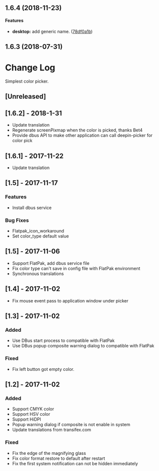 <a name=""></a>
##  1.6.4 (2018-11-23)


#### Features

* **desktop:**  add generic name. ([78df0a1b](https://github.com/linuxdeepin/deepin-picker/commit/78df0a1b33c9300d9d222e07292d657d1361506b))



<a name=""></a>
##  1.6.3 (2018-07-31)




# Change Log
Simplest color picker.

## [Unreleased]

## [1.6.2] - 2018-1-31
- Update translation
- Regenerate screenPixmap when the color is picked, thanks Bet4
- Provide dbus API to make other application can call deepin-picker for color pick

## [1.6.1] - 2017-11-22
- Update translation

## [1.5] - 2017-11-17
### Features
- Install dbus service

### Bug Fixes
- Flatpak_icon_workaround
- Set color_type default value

## [1.5] - 2017-11-06
- Support FlatPak, add dbus service file
- Fix color type can't save in config file with FlatPak environment
- Synchronous translations

## [1.4] - 2017-11-02
- Fix mouse event pass to application window under picker

## [1.3] - 2017-11-02
### Added
- Use DBus start process to compatible with FlatPak
- Use DBus popup composite warning dialog to compatible with FlatPak

### Fixed
- Fix left button got empty color.

## [1.2] - 2017-11-02
### Added
- Support CMYK color
- Support HSV color
- Support HiDPI
- Popup warning dialog if composite is not enable in system
- Update translations from transifex.com

### Fixed
- Fix the edge of the magnifying glass
- Fix color format restore to default after restart
- Fix the first system notification can not be hidden immediately


